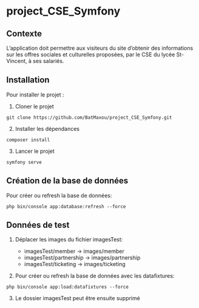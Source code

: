 # project_CSE_Symfony

## Contexte
L’application doit permettre aux visiteurs du site d’obtenir des informations sur les offres sociales et culturelles proposées, par le CSE du lycée St-Vincent, à ses salariés.

## Installation
Pour installer le projet :
1. Cloner le projet
```
git clone https://github.com/BatMaxou/project_CSE_Symfony.git
```
2. Installer les dépendances
```
composer install
```
3. Lancer le projet
```
symfony serve
```

## Création de la base de données
Pour créer ou refresh la base de données:
```
php bin/console app:database:refresh --force
```

## Données de test
1. Déplacer les images du fichier imagesTest:
    - imagesTest/member -> images/member
    - imagesTest/partnership -> images/partnership
    - imagesTest/ticketing -> images/ticketing

2. Pour créer ou refresh la base de données avec les datafixtures:
```
php bin/console app:load:datafixtures --force
```

3. Le dossier imagesTest peut être ensuite supprimé